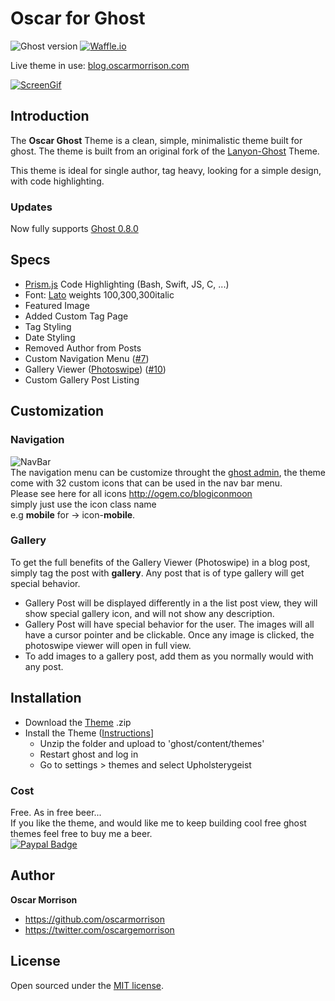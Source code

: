 # Oscar for Ghost
![Ghost version](https://img.shields.io/badge/ghost-v0.8.0-blue.svg)      [![Waffle.io](https://img.shields.io/waffle/label/oscarmorrison/oscar-ghost/in%20progress.svg?maxAge=2592000?style=flat-square)](https://waffle.io/oscarmorrison/oscar-ghost) 

Live theme in use:
[blog.oscarmorrison.com](http://blog.oscarmorrison.com)

[![ScreenGif](https://raw.githubusercontent.com/oscarmorrison/oscar-ghost/master/ScreenDemo.gif)](http://blog.oscarmorrison.com)

## Introduction
The **Oscar Ghost** Theme is a clean, simple, minimalistic theme built for ghost. The theme is built from an original 
fork of the [Lanyon-Ghost](https://github.com/PxlBuzzard/lanyon-ghost) Theme. 

This theme is ideal for single author, tag heavy, looking for a simple design, with code highlighting. 

### Updates
Now fully supports [Ghost 0.8.0](https://dev.ghost.org/ghost-0-8-0/)

## Specs
- [Prism.js](http://prismjs.com) Code Highlighting (Bash, Swift, JS, C, ...)
- Font: [Lato](https://www.google.com/fonts/specimen/Lato) weights 100,300,300italic
- Featured Image
- Added Custom Tag Page
- Tag Styling
- Date Styling
- Removed Author from Posts
- Custom Navigation Menu ([#7](https://github.com/oscarmorrison/oscar-ghost/issues/7))
- Gallery Viewer ([Photoswipe](http://photoswipe.com/)) ([#10](https://github.com/oscarmorrison/oscar-ghost/issues/10))
- Custom Gallery Post Listing


## Customization
### Navigation
![NavBar](https://raw.githubusercontent.com/oscarmorrison/oscar-ghost/master/navigationBar.png)   
The navigation menu can be customize throught the [ghost admin](https://blog.ghost.org/navigation/), 
the theme come with 32 custom icons that can be used in the nav bar menu.  
Please see here for all icons http://ogem.co/blogiconmoon  
simply just use the icon class name   
e.g **mobile** for -> icon-**mobile**.

### Gallery
To get the full benefits of the Gallery Viewer (Photoswipe) in a blog post, simply tag the post with 
**gallery**. Any post that is of type gallery will get special behavior. 
* Gallery Post will be displayed differently in a the list post view, they will show special gallery icon, and will not show any description.
* Gallery Post will have special behavior for the user. The images will all have a cursor pointer and be clickable. Once any image is clicked, the photoswipe viewer will open in full view. 
* To add images to a gallery post, add them as you normally would with any post.


## Installation

- Download the [Theme](https://github.com/oscarmorrison/oscar-ghost/archive/master.zip) .zip
- Install the Theme ([Instructions](http://support.ghost.org/switch-themes/)]
    - Unzip the folder and upload to 'ghost/content/themes'
    - Restart ghost and log in
    - Go to settings > themes and select Upholsterygeist

### Cost
Free. As in free beer...   
If you like the theme, and would like me to keep building cool free ghost themes feel free to buy
 me a beer.  
[![Paypal Badge](http://blogoscarmorrison.s3.amazonaws.com/2016/May/PaypalBadgeSmall.png)](http://paypal.me/oscarmorrison)

## Author

**Oscar Morrison**
- <https://github.com/oscarmorrison>
- <https://twitter.com/oscargemorrison>

## License

Open sourced under the [MIT license](LICENSE.md).
